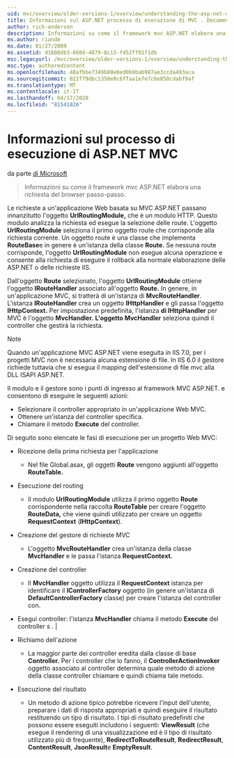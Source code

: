 ```yaml
---
uid: mvc/overview/older-versions-1/overview/understanding-the-asp-net-mvc-execution-process
title: Informazioni sul ASP.NET processo di esecuzione di MVC . Documenti Microsoft
author: rick-anderson
description: Informazioni su come il framework mvc ASP.NET elabora una richiesta del browser passo-passo.
ms.author: riande
ms.date: 01/27/2009
ms.assetid: d1608db3-660d-4079-8c15-f452ff01f1db
msc.legacyurl: /mvc/overview/older-versions-1/overview/understanding-the-asp-net-mvc-execution-process
msc.type: authoredcontent
ms.openlocfilehash: 48afbbe7349b80e0ed0b9bab987ae3ccda493aca
ms.sourcegitcommit: 022f79dbc1350e0c6ffaa1e7e7c6e850cdabf9af
ms.translationtype: MT
ms.contentlocale: it-IT
ms.lasthandoff: 04/17/2020
ms.locfileid: "81541026"
---
```

# <a name="understanding-the-aspnet-mvc-execution-process"></a>Informazioni sul processo di esecuzione di ASP.NET MVC

da parte [di Microsoft](https://github.com/microsoft)

> Informazioni su come il framework mvc ASP.NET elabora una richiesta del browser passo-passo.

Le richieste a un'applicazione Web basata su MVC ASP.NET passano innanzitutto l'oggetto **UrlRoutingModule,** che è un modulo HTTP. Questo modulo analizza la richiesta ed esegue la selezione delle route. L'oggetto **UrlRoutingModule** seleziona il primo oggetto route che corrisponde alla richiesta corrente. Un oggetto route è una classe che implementa **RouteBase**e in genere è un'istanza della classe **Route.** Se nessuna route corrisponde, l'oggetto **UrlRoutingModule** non esegue alcuna operazione e consente alla richiesta di eseguire il rollback alla normale elaborazione delle ASP.NET o delle richieste IIS.

Dall'oggetto **Route** selezionato, l'oggetto **UrlRoutingModule** ottiene l'oggetto **IRouteHandler** associato all'oggetto **Route.** In genere, in un'applicazione MVC, si tratterà di un'istanza di **MvcRouteHandler**. L'istanza **IRouteHandler** crea un oggetto **IHttpHandler** e gli passa l'oggetto **IHttpContext.** Per impostazione predefinita, l'istanza **di IHttpHandler** per MVC è l'oggetto **MvcHandler.** **L'oggetto MvcHandler** seleziona quindi il controller che gestirà la richiesta.

> [!NOTE]
> Quando un'applicazione MVC ASP.NET viene eseguita in IIS 7.0, per i progetti MVC non è necessaria alcuna estensione di file. In IIS 6.0 il gestore richiede tuttavia che si esegua il mapping dell'estensione di file mvc alla DLL ISAPI ASP.NET.

Il modulo e il gestore sono i punti di ingresso al framework MVC ASP.NET. e consentono di eseguire le seguenti azioni:

- Selezionare il controller appropriato in un'applicazione Web MVC.
- Ottenere un'istanza del controller specifica.
- Chiamare il metodo **Execute** del controller.

Di seguito sono elencate le fasi di esecuzione per un progetto Web MVC:

- Ricezione della prima richiesta per l'applicazione 

    - Nel file Global.asax, gli oggetti **Route** vengono aggiunti all'oggetto **RouteTable.**
- Esecuzione del routing 

    - Il modulo **UrlRoutingModule** utilizza il primo oggetto **Route** corrispondente nella raccolta **RouteTable** per creare l'oggetto **RouteData,** che viene quindi utilizzato per creare un oggetto **RequestContext** (**IHttpContext**).
- Creazione del gestore di richieste MVC 

    - L'oggetto **MvcRouteHandler** crea un'istanza della classe **MvcHandler** e le passa l'istanza **RequestContext.**
- Creazione del controller 

    - Il **MvcHandler** oggetto utilizza il **RequestContext** istanza per identificare il **IControllerFactory** oggetto (in genere un'istanza di **DefaultControllerFactory** classe) per creare l'istanza del controller con.
- Esegui controller: l'istanza **MvcHandler** chiama il metodo **Execute** del controller s . |
- Richiamo dell'azione 

    - La maggior parte dei controller eredita dalla classe di base **Controller.** Per i controller che lo fanno, il **ControllerActionInvoker** oggetto associato al controller determina quale metodo di azione della classe controller chiamare e quindi chiama tale metodo.
- Esecuzione del risultato 

    - Un metodo di azione tipico potrebbe ricevere l'input dell'utente, preparare i dati di risposta appropriati e quindi eseguire il risultato restituendo un tipo di risultato. I tipi di risultato predefiniti che possono essere eseguiti includono i seguenti: **ViewResult** (che esegue il rendering di una visualizzazione ed è il tipo di risultato utilizzato più di frequente), **RedirectToRouteResult**, **RedirectResult**, **ContentResult**, **JsonResult**e **EmptyResult**.
